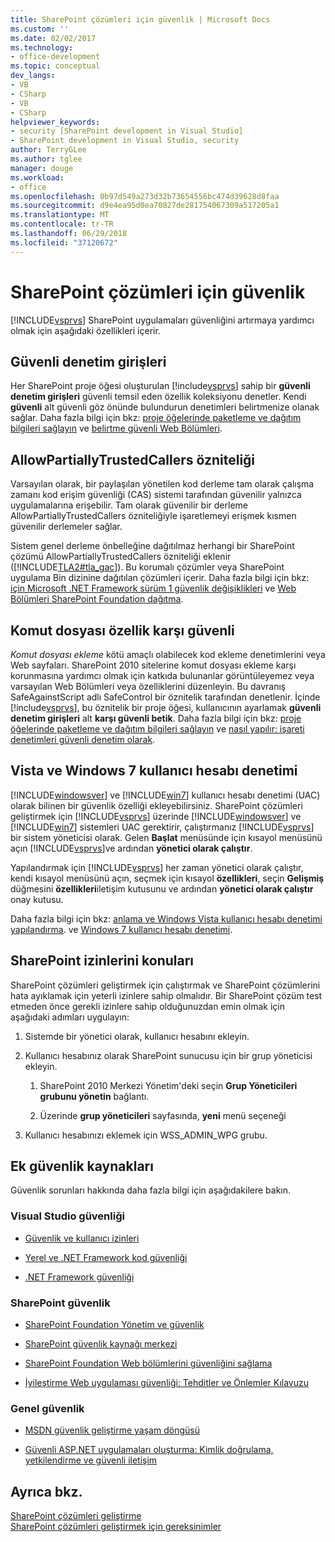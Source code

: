 ```yaml
---
title: SharePoint çözümleri için güvenlik | Microsoft Docs
ms.custom: ''
ms.date: 02/02/2017
ms.technology:
- office-development
ms.topic: conceptual
dev_langs:
- VB
- CSharp
- VB
- CSharp
helpviewer_keywords:
- security [SharePoint development in Visual Studio]
- SharePoint development in Visual Studio, security
author: TerryGLee
ms.author: tglee
manager: douge
ms.workload:
- office
ms.openlocfilehash: 0b97d549a273d32b73654556bc474d39628d8faa
ms.sourcegitcommit: d9e4ea95d0ea70827de281754067309a517205a1
ms.translationtype: MT
ms.contentlocale: tr-TR
ms.lasthandoff: 06/29/2018
ms.locfileid: "37120672"
---
```

# <a name="security-for-sharepoint-solutions"></a>SharePoint çözümleri için güvenlik
  [!INCLUDE[vsprvs](../sharepoint/includes/vsprvs-md.md)] SharePoint uygulamaları güvenliğini artırmaya yardımcı olmak için aşağıdaki özellikleri içerir.  
  
## <a name="safe-control-entries"></a>Güvenli denetim girişleri
 Her SharePoint proje öğesi oluşturulan [!include[vsprvs](../sharepoint/includes/vsprvs-md.md)] sahip bir **güvenli denetim girişleri** güvenli temsil eden özellik koleksiyonu denetler. Kendi **güvenli** alt güvenli göz önünde bulundurun denetimleri belirtmenize olanak sağlar. Daha fazla bilgi için bkz: [proje öğelerinde paketleme ve dağıtım bilgileri sağlayın](../sharepoint/providing-packaging-and-deployment-information-in-project-items.md) ve [belirtme güvenli Web Bölümleri](http://go.microsoft.com/fwlink/?LinkId=177521).  
  
## <a name="allowpartiallytrustedcallers-attribute"></a>AllowPartiallyTrustedCallers özniteliği
 Varsayılan olarak, bir paylaşılan yönetilen kod derleme tam olarak çalışma zamanı kod erişim güvenliği (CAS) sistemi tarafından güvenilir yalnızca uygulamalarına erişebilir. Tam olarak güvenilir bir derleme AllowPartiallyTrustedCallers özniteliğiyle işaretlemeyi erişmek kısmen güvenilir derlemeler sağlar.  
  
 Sistem genel derleme önbelleğine dağıtılmaz herhangi bir SharePoint çözümü AllowPartiallyTrustedCallers özniteliği eklenir ([!INCLUDE[TLA2#tla_gac](../sharepoint/includes/tla2sharptla-gac-md.md)]). Bu korumalı çözümler veya SharePoint uygulama Bin dizinine dağıtılan çözümleri içerir. Daha fazla bilgi için bkz: [için Microsoft .NET Framework sürüm 1 güvenlik değişiklikleri](http://go.microsoft.com/fwlink/?LinkId=177515) ve [Web Bölümleri SharePoint Foundation dağıtma](http://go.microsoft.com/fwlink/?LinkId=177509).  
  
## <a name="safe-against-script-property"></a>Komut dosyası özellik karşı güvenli
 *Komut dosyası ekleme* kötü amaçlı olabilecek kod ekleme denetimlerini veya Web sayfaları. SharePoint 2010 sitelerine komut dosyası ekleme karşı korunmasına yardımcı olmak için katkıda bulunanlar görüntüleyemez veya varsayılan Web Bölümleri veya özelliklerini düzenleyin. Bu davranış SafeAgainstScript adlı SafeControl bir öznitelik tarafından denetlenir. İçinde [!include[vsprvs](../sharepoint/includes/vsprvs-md.md)], bu öznitelik bir proje öğesi, kullanıcının ayarlamak **güvenli denetim girişleri** alt **karşı güvenli betik**. Daha fazla bilgi için bkz: [proje öğelerinde paketleme ve dağıtım bilgileri sağlayın](../sharepoint/providing-packaging-and-deployment-information-in-project-items.md) ve [nasıl yapılır: işareti denetimleri güvenli denetim olarak](../sharepoint/how-to-mark-controls-as-safe-controls.md).  
  
## <a name="vista-and-windows-7-user-account-control"></a>Vista ve Windows 7 kullanıcı hesabı denetimi
 [!INCLUDE[windowsver](../sharepoint/includes/windowsver-md.md)] ve [!INCLUDE[win7](../sharepoint/includes/win7-md.md)] kullanıcı hesabı denetimi (UAC) olarak bilinen bir güvenlik özelliği ekleyebilirsiniz. SharePoint çözümleri geliştirmek için [!INCLUDE[vsprvs](../sharepoint/includes/vsprvs-md.md)] üzerinde [!INCLUDE[windowsver](../sharepoint/includes/windowsver-md.md)] ve [!INCLUDE[win7](../sharepoint/includes/win7-md.md)] sistemleri UAC gerektirir, çalıştırmanız [!INCLUDE[vsprvs](../sharepoint/includes/vsprvs-md.md)] bir sistem yöneticisi olarak. Gelen **Başlat** menüsünde için kısayol menüsünü açın [!INCLUDE[vsprvs](../sharepoint/includes/vsprvs-md.md)]ve ardından **yönetici olarak çalıştır**.  
  
 Yapılandırmak için [!INCLUDE[vsprvs](../sharepoint/includes/vsprvs-md.md)] her zaman yönetici olarak çalıştır, kendi kısayol menüsünü açın, seçmek için kısayol **özellikleri**, seçin **Gelişmiş** düğmesini **özellikleri**iletişim kutusunu ve ardından **yönetici olarak çalıştır** onay kutusu.  
  
 Daha fazla bilgi için bkz: [anlama ve Windows Vista kullanıcı hesabı denetimi yapılandırma](http://go.microsoft.com/fwlink/?LinkID=156476). ve [Windows 7 kullanıcı hesabı denetimi](http://go.microsoft.com/fwlink/?LinkId=177523).  
  
## <a name="sharepoint-permissions-considerations"></a>SharePoint izinlerini konuları
 SharePoint çözümleri geliştirmek için çalıştırmak ve SharePoint çözümlerini hata ayıklamak için yeterli izinlere sahip olmalıdır. Bir SharePoint çözüm test etmeden önce gerekli izinlere sahip olduğunuzdan emin olmak için aşağıdaki adımları uygulayın:  
  
1.  Sistemde bir yönetici olarak, kullanıcı hesabını ekleyin.  
  
2.  Kullanıcı hesabınız olarak SharePoint sunucusu için bir grup yöneticisi ekleyin.  
  
    1.  SharePoint 2010 Merkezi Yönetim'deki seçin **Grup Yöneticileri grubunu yönetin** bağlantı.  
  
    2.  Üzerinde **grup yöneticileri** sayfasında, **yeni** menü seçeneği  
  
3.  Kullanıcı hesabınızı eklemek için WSS_ADMIN_WPG grubu.  
  
## <a name="additional-security-resources"></a>Ek güvenlik kaynakları
 Güvenlik sorunları hakkında daha fazla bilgi için aşağıdakilere bakın.  
  
### <a name="visual-studio-security"></a>Visual Studio güvenliği
  
-   [Güvenlik ve kullanıcı izinleri](http://go.microsoft.com/fwlink/?LinkId=177503)  
  
-   [Yerel ve .NET Framework kod güvenliği](http://go.microsoft.com/fwlink/?LinkId=177504)  
  
-   [.NET Framework güvenliği](http://go.microsoft.com/fwlink/?LinkId=177502)  
  
### <a name="sharepoint-security"></a>SharePoint güvenlik
  
-   [SharePoint Foundation Yönetim ve güvenlik](http://go.microsoft.com/fwlink/?LinkId=177501)  
  
-   [SharePoint güvenlik kaynağı merkezi](http://go.microsoft.com/fwlink/?LinkId=177498)  
  
-   [SharePoint Foundation Web bölümlerini güvenliğini sağlama](http://go.microsoft.com/fwlink/?LinkId=177511)  
  
-   [İyileştirme Web uygulaması güvenliği: Tehditler ve Önlemler Kılavuzu](http://go.microsoft.com/fwlink/?LinkID=140080)  
  
### <a name="general-security"></a>Genel güvenlik
  
-   [MSDN güvenlik geliştirme yaşam döngüsü](http://go.microsoft.com/fwlink/?LinkID=147149)  
  
-   [Güvenli ASP.NET uygulamaları oluşturma: Kimlik doğrulama, yetkilendirme ve güvenli iletişim](http://go.microsoft.com/fwlink/?LinkId=177494)  
  
## <a name="see-also"></a>Ayrıca bkz.
 [SharePoint çözümleri geliştirme](../sharepoint/developing-sharepoint-solutions.md)   
 [SharePoint çözümleri geliştirmek için gereksinimler](../sharepoint/requirements-for-developing-sharepoint-solutions.md)  
  
